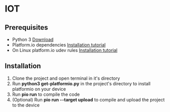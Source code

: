 # IOT

## Prerequisites
* Python 3 [Download](https://www.python.org/downloads/)
* Platform.io dependencies [Installation tutorial](https://docs.platformio.org/en/stable/core/installation/shell-commands.html)
* On Linux platform.io udev rules [Installation tutorial](https://docs.platformio.org/en/stable/core/installation/udev-rules.html)

## Installation
1. Clone the project and open terminal in it's directory
2. Run **python3 get-platformio.py** in the project's directory to install platformio on  your device
3. Run **pio run** to compile the code
4. (Optional) Run **pio run --target upload** to compile and upload the project to the device